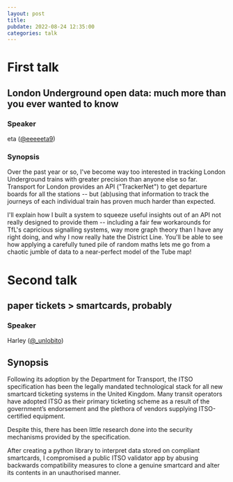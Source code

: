 ```yaml
---
layout: post
title:
pubdate: 2022-08-24 12:35:00
categories: talk
---
```

# First talk

## London Underground open data: much more than you ever wanted to know

### Speaker

eta ([@eeeeeta9](https://twitter.com/eeeeeta9))

### Synopsis

Over the past year or so, I've become way too interested in tracking London Underground trains with greater precision than anyone else so far. Transport for London provides an API ("TrackerNet") to get departure boards for all the stations -- but (ab)using that information to track the journeys of each individual train has proven much harder than expected.

I'll explain how I built a system to squeeze useful insights out of an API not really designed to provide them -- including a fair few workarounds for TfL's capricious signalling systems, way more graph theory than I have any right doing, and why I now really hate the District Line. You'll be able to see how applying a carefully tuned pile of random maths lets me go from a chaotic jumble of data to a near-perfect model of the Tube map!

# Second talk

## paper tickets > smartcards, probably

### Speaker

Harley ([@\_unlobito](https://twitter.com/_unlobito))

## Synopsis

Following its adoption by the Department for Transport, the ITSO specification has been the legally mandated technological stack for all new smartcard ticketing systems in the United Kingdom. Many transit operators have adopted ITSO as their primary ticketing scheme as a result of the government’s endorsement and the plethora of vendors supplying ITSO-certified equipment.

Despite this, there has been little research done into the security mechanisms provided by the specification.

After creating a python library to interpret data stored on compliant smartcards, I compromised a public ITSO validator app by abusing backwards compatibility measures to clone a genuine smartcard and alter its contents in an unauthorised manner.


